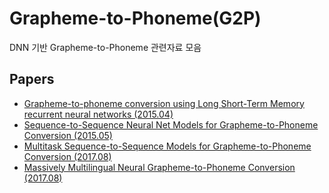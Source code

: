 # Grapheme-to-Phoneme(G2P)
DNN 기반 Grapheme-to-Phoneme 관련자료 모음

## Papers
* [Grapheme-to-phoneme conversion using Long Short-Term Memory recurrent neural networks (2015.04)](https://static.googleusercontent.com/media/research.google.com/ko//pubs/archive/43264.pdf)
* [Sequence-to-Sequence Neural Net Models for Grapheme-to-Phoneme Conversion (2015.05)](https://arxiv.org/abs/1506.00196)
* [Multitask Sequence-to-Sequence Models for Grapheme-to-Phoneme Conversion (2017.08)](http://www.isca-speech.org/archive/Interspeech_2017/pdfs/1436.PDF)
* [Massively Multilingual Neural Grapheme-to-Phoneme Conversion (2017.08)](https://arxiv.org/abs/1708.01464)
